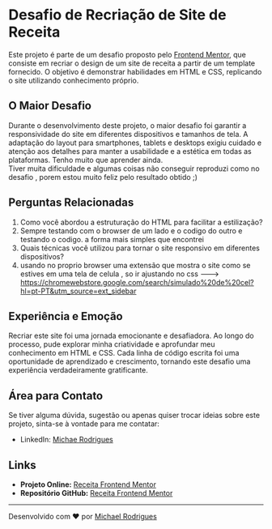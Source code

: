 # Desafio de Recriação de Site de Receita

Este projeto é parte de um desafio proposto pelo [Frontend Mentor](https://www.frontendmentor.io/challenges/recipe-page-KiTsR8QQKm), que consiste em recriar o design de um site de receita a partir de um template fornecido. O objetivo é demonstrar habilidades em HTML e CSS, replicando o site utilizando conhecimento próprio.

## O Maior Desafio

Durante o desenvolvimento deste projeto, o maior desafio foi garantir a responsividade do site em diferentes dispositivos e tamanhos de tela. A adaptação do layout para smartphones, tablets e desktops exigiu cuidado e atenção aos detalhes para manter a usabilidade e a estética em todas as plataformas.
Tenho muito que aprender ainda.  
Tiver muita dificuldade e algumas coisas não conseguir reproduzi como no desafio , porem estou muito feliz pelo resultado obtido ;)
## Perguntas Relacionadas

1. Como você abordou a estruturação do HTML para facilitar a estilização?
2. Sempre testando com o browser de um lado e o codigo do outro e testando o codigo. a forma mais simples que encontrei
3. Quais técnicas você utilizou para tornar o site responsivo em diferentes dispositivos?
4. usando no proprio browser uma extensão que mostra o site como se estives em uma tela de celula , so ir ajustando no css ---> https://chromewebstore.google.com/search/simulado%20de%20cel?hl=pt-PT&utm_source=ext_sidebar

## Experiência e Emoção

Recriar este site foi uma jornada emocionante e desafiadora. Ao longo do processo, pude explorar minha criatividade e aprofundar meu conhecimento em HTML e CSS. Cada linha de código escrita foi uma oportunidade de aprendizado e crescimento, tornando este desafio uma experiência verdadeiramente gratificante.

## Área para Contato

Se tiver alguma dúvida, sugestão ou apenas quiser trocar ideias sobre este projeto, sinta-se à vontade para me contatar:

- LinkedIn: [Michae Rodrigues](https://www.linkedin.com/in/michael-rodrigues-b741a1104/)

## Links

- **Projeto Online:** [Receita Frontend Mentor](https://michaelrodriguesds.github.io/Receita_Front-end-Mentor/)
- **Repositório GitHub:** [Receita Frontend Mentor](https://github.com/Michaelrodriguesds/Receita_Front-end-Mentor)

---

Desenvolvido com ❤️ por [Michael Rodrigues]([https://github.com/seu-nome](https://github.com/Michaelrodriguesds/Michael-Rodrigues-Dos-Santos)https://github.com/Michaelrodriguesds/Michael-Rodrigues-Dos-Santos)
